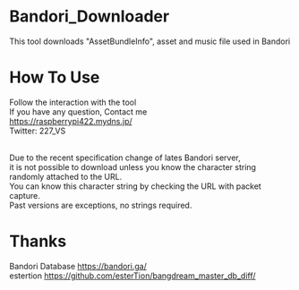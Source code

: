 # Bandori_Downloader
This tool downloads "AssetBundleInfo", asset and music file used in Bandori<br>

# How To Use
Follow the interaction with the tool<br>
If you have any question, Contact me  
https://raspberrypi422.mydns.jp/ <br>
Twitter: 227_VS <br><br>

Due to the recent specification change of lates Bandori server,<br> 
it is not possible to download unless you know the character string randomly attached to the URL.<br> 
You can know this character string by checking the URL with packet capture.<br>
Past versions are exceptions, no strings required.<br>

# Thanks
Bandori Database https://bandori.ga/ <br>
estertion https://github.com/esterTion/bangdream_master_db_diff/